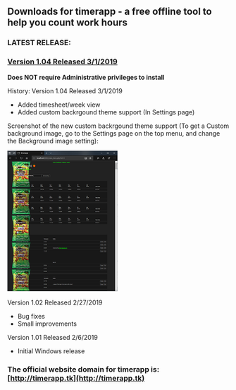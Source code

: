 ## Downloads for timerapp - a free offline tool to help you count work hours

### LATEST RELEASE:

### [Version 1.04 Released 3/1/2019](https://github.com/andreizilla/timerapp/raw/master/timerapp.msi)

**Does NOT require Administrative privileges to install**

History:
Version 1.04 Released 3/1/2019
- Added timesheet/week view
- Added custom backrgound theme support (In Settings page)

Screenshot of the new custom backrgound theme support (To get a Custom background image, go to the Settings page on the top menu, and change the Background image setting):

<img src="https://raw.githubusercontent.com/andreizilla/timerapp/master/timerapp_report_small.png" />

Version 1.02 Released 2/27/2019
- Bug fixes
- Small improvements

Version 1.01 Released 2/6/2019
- Initial Windows release

### The official website domain for timerapp is: [http://timerapp.tk](http://timerapp.tk)
